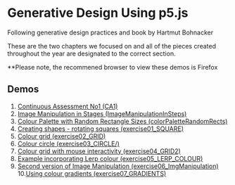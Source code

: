 # Generative Design Using p5.js 
Following generative design practices and book by Hartmut Bohnacker

These are the two chapters we focused on and all of the pieces created throughout the year are designated to the correct section.

**Please note, the recommened browser to view these demos is Firefox

## Demos

1. [Continuous Assessment No1 (CA1)](CA1/)
2. [Image Manipulation in Stages (ImageManipulationInSteps)](ImageManipulationInSteps/)
3. [Colour Palette with Random Rectangle Sizes (colorPaletteRandomRects)](colorPaletteRandomRects/)
4. [Creating shapes - rotating squares (exercise01_SQUARE)](exercise01_SQUARE/)
5. [Colour grid (exercise02_GRID)](exercise02_GRID/)
6. [Colour circle (exercise03_CIRCLE/)](exercise03_CIRCLE/)
7. [Colour grid with mouse interactivity (exercise04_GRID2)](exercise04_GRID2/)
8. [Example incorporating Lerp colour (exercise05_LERP_COLOUR)](exercise05_LERP_COLOUR/)
9. [Second version of Image Manipulation (exercise06_ImgManipulation)](exercise06_ImgManipulation/)
10.[Using colour gradients (exercise07_GRADIENTS)](exercise07_GRADIENTS/)



